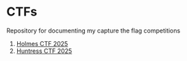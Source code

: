 # CTFs
Repository for documenting my capture the flag competitions


1. [Holmes CTF 2025](Holmes/Holmes2025.md)
2. [Huntress CTF 2025](Huntress/HuntressCTF2025.md)
